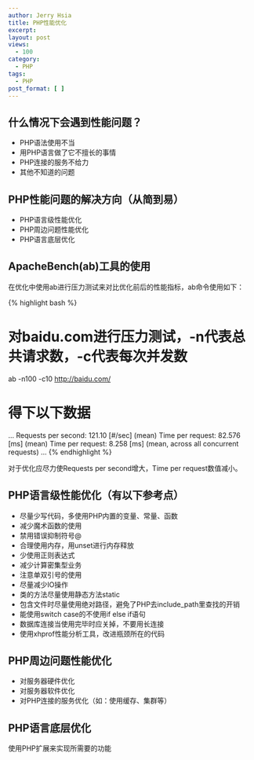 ```yaml
---
author: Jerry Hsia
title: PHP性能优化
excerpt:
layout: post
views:
  - 100
category:
  - PHP
tags:
  - PHP
post_format: [ ]
---
```


## 什么情况下会遇到性能问题？

- PHP语法使用不当
- 用PHP语言做了它不擅长的事情
- PHP连接的服务不给力
- 其他不知道的问题

## PHP性能问题的解决方向（从简到易）

- PHP语言级性能优化
- PHP周边问题性能优化
- PHP语言底层优化

## ApacheBench(ab)工具的使用

在优化中使用ab进行压力测试来对比优化前后的性能指标，ab命令使用如下：

{% highlight bash %}
# 对baidu.com进行压力测试，-n代表总共请求数，-c代表每次并发数
ab -n100 -c10 http://baidu.com/ 

# 得下以下数据
...
Requests per second:    121.10 [#/sec] (mean)
Time per request:       82.576 [ms] (mean)
Time per request:       8.258 [ms] (mean, across all concurrent requests)
...
{% endhighlight %}

对于优化应尽力使Requests per second增大，Time per request数值减小。

## PHP语言级性能优化（有以下参考点）

- 尽量少写代码，多使用PHP内置的变量、常量、函数
- 减少魔术函数的使用
- 禁用错误抑制符号@
- 合理使用内存，用unset进行内存释放
- 少使用正则表达式
- 减少计算密集型业务
- 注意单双引号的使用
- 尽量减少IO操作
- 类的方法尽量使用静态方法static
- 包含文件时尽量使用绝对路径，避免了PHP去include_path里查找的开销
- 能使用switch case的不使用if else if语句
- 数据库连接当使用完毕时应关掉，不要用长连接
- 使用xhprof性能分析工具，改进瓶颈所在的代码

## PHP周边问题性能优化

- 对服务器硬件优化
- 对服务器软件优化
- 对PHP连接的服务优化（如：使用缓存、集群等）

## PHP语言底层优化

使用PHP扩展来实现所需要的功能

